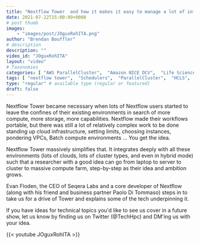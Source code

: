 ```yaml
---
title: "Nextflow Tower  and how it makes it easy to manage a lot of infrastructure quickly."
date: 2021-07-22T15:00:09+0000
# post thumb
images:
    - "images/post/JOguxRohITA.png"
author: "Brendan Bouffler"
# description
description: ""
video_id: "JOguxRohITA"
layout: "video"
# Taxonomies
categories: [ "AWS ParallelCluster",  "Amazon NICE DCV",  "Life Sciences", ]
tags: [ "nextflow tower",  "Schedulers",  "ParallelCluster",  "HCLS",  "seqera labs",  "vizualization",  "DCV",  "workflows",  "nextflow",  "GPUs",  "tower",  "CPUs",  "High Performance Computing",  "Storage",  "genomics pipelines",  "Covid-19",  "nf core",  "HPC",  "spot",  "scilife",  "genomics",  "nf-core",  "Lustre",  "seqera",  "virtualization",  "EC2",  "techshorts", ]
type: "regular" # available type (regular or featured)
draft: false
---
```


Nextflow Tower became necessary when lots of Nextflow users started to leave the confines of their existing environments in search of more compute, more storage, more capabilities. Nextflow made their workflows portable, but there was still a lot of relatively complex work to be done standing up cloud infrastructure, setting limits, choosing instances, pondering VPCs, Batch compute environments ... You get the idea.

Nextflow Tower massively simplifies that. It integrates deeply with all these environments (lots of clouds, lots of cluster types, and even in hybrid mode) such that a researcher with a good idea can go from laptop to server to cluster to massive compute farm, step-by-step as their idea and ambition grows.

Evan Floden, the CEO of Seqera Labs and a core developer of Nextflow (along with his friend and business partner Paolo Di Tommaso) steps in to take us for a drive of Tower and explains some of the tech underpinning it.

If you have ideas for technical topics you'd like to see us cover in a future show, let us know by finding us on Twitter (@TechHpc) and DM'ing us with your idea.

{{< youtube JOguxRohITA >}}
